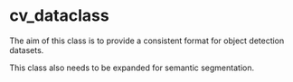 # cv_dataclass

The aim of this class is to provide a consistent format for object detection datasets.

This class also needs to be expanded for semantic segmentation.
